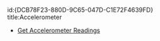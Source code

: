 id:{DCB78F23-880D-9C65-047D-C1E72F4639FD}  
title:Accelerometer  

-   [Get Accelerometer Readings](/recipes/android/os_device_resources/accelerometer/get_accelerometer_readings)